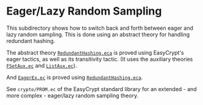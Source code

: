 Eager/Lazy Random Sampling
====================================================================

This subdirectory shows how to switch back and forth between eager and
lazy random sampling. This is done using an abstract theory for
handling redundant hashing.

The abstract theory [`RedundantHashing.eca`](RedundantHashing.eca) is
proved using EasyCrypt's eager tactics, as well as its transitivity
tactic. (It uses the auxiliary theories [`FSetAux.ec`](FSetAux.ec) and
[`ListAux.ec`](ListAux.ec)).

And [`EagerEx.ec`](EagerEx.ec) is proved using 
[`RedundantHashing.eca`](RedundantHashing.eca).

See `crypto/PROM.ec` of the EasyCrypt standard library for an
extended - and more complex - eager/lazy random sampling theory.
